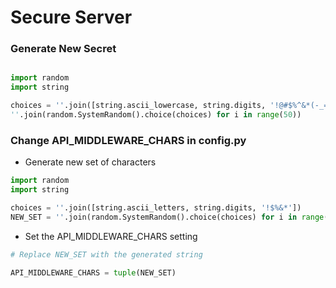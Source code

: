 # Secure Server

### Generate New Secret

```python

import random
import string

choices = ''.join([string.ascii_lowercase, string.digits, '!@#$%^&*(-_=+)'])
''.join(random.SystemRandom().choice(choices) for i in range(50))
```

### Change API_MIDDLEWARE_CHARS in config.py

* Generate new set of characters
```python
import random
import string

choices = ''.join([string.ascii_letters, string.digits, '!$%&*'])
NEW_SET = ''.join(random.SystemRandom().choice(choices) for i in range(10))
```

* Set the API_MIDDLEWARE_CHARS setting
```python
# Replace NEW_SET with the generated string

API_MIDDLEWARE_CHARS = tuple(NEW_SET)
```
